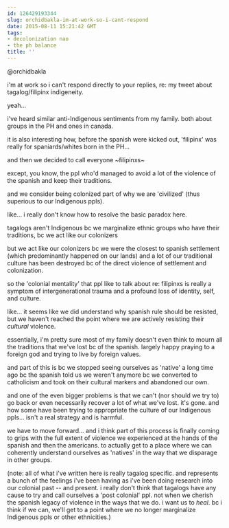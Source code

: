 ```yaml
---
id: 126429193344
slug: orchidbakla-im-at-work-so-i-cant-respond
date: 2015-08-11 15:21:42 GMT
tags:
- decolonization nao
- the ph balance
title: ''
---
```

@orchidbakla

i'm at work so i can't respond directly to your replies, re: my tweet about tagalog/filipinx indigeneity. 

yeah...

i've heard similar anti-Indigenous sentiments from my family. both about groups in the PH and ones in canada.

it is also interesting how, before the spanish were kicked out, 'filipinx' was really for spaniards/whites born in the PH...

and then we decided to call everyone ~filipinxs~

except, you know, the ppl who'd managed to avoid a lot of the violence of the spanish and keep their traditions.

and we consider being colonized part of why we are 'civilized' (thus superious to our Indigenous ppls).

like... i really don't know how to resolve the basic paradox here.

tagalogs aren't Indigenous bc we marginalize ethnic groups who have their traditions, bc we act like our colonizers

but we act like our colonizers bc we were the closest to spanish settlement (which predominantly happened on our lands) and a lot of our traditional culture has been destroyed bc of the direct violence of settlement and colonization.

so the 'colonial mentality' that ppl like to talk about re: filipinxs is really a symptom of intergenerational trauma and a profound loss of identity, self, and culture.

like... it seems like we did understand why spanish rule should be resisted, but we haven't reached the point where we are actively resisting their _cultural_ violence.

essentially, i'm pretty sure most of my family doesn't even think to mourn all the traditions that we've lost bc of the spanish. largely happy praying to a foreign god and trying to live by foreign values.

and part of this is bc we stopped seeing ourselves as 'native' a long time ago bc the spanish told us we weren't anymore bc we converted to catholicism and took on their cultural markers and abandoned our own.

and one of the even bigger problems is that we can't (nor should we try to) go back or even necessarily recover a lot of what we've lost. it's gone. and how some have been trying to appropriate the culture of our Indigenous ppls... isn't a real strategy and is harmful.

we have to move forward... and i think part of this process is finally coming to grips with the full extent of violence we experienced at the hands of the spanish and then the americans. to actually get to a place where we can coherently understand ourselves as 'natives' in the way that we disparage in other groups. 

(note: all of what i've written here is really tagalog specific. and represents a bunch of the feelings i've been having as i've been doing research into our colonial past -- and present. i really don't think that tagalogs have any cause to try and call ourselves a 'post colonial' ppl. not when we cherish the spanish legacy of violence in the ways that we do. i want us to _heal_. bc i think if we can, we'll get to a point where we no longer marginalize Indigenous ppls or other ethnicities.)